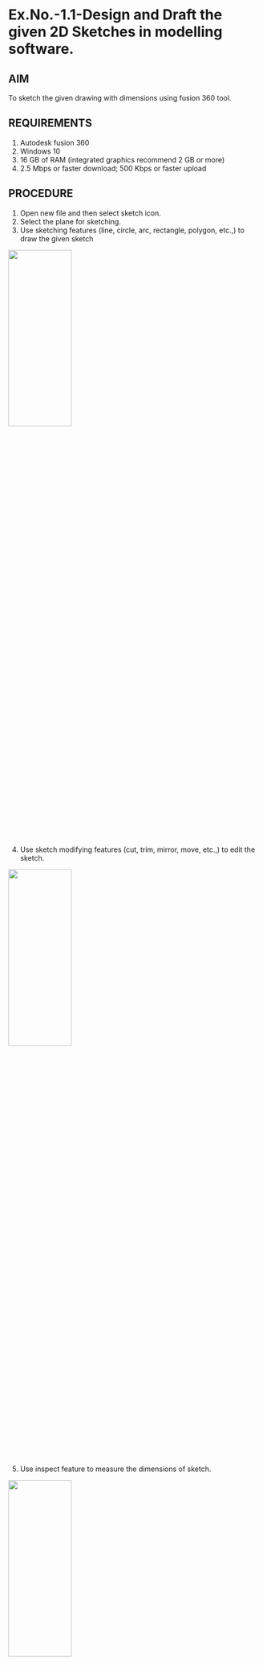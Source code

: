 # Ex.No.-1.1-Design and Draft the given 2D Sketches in modelling software.

## AIM
To sketch the given drawing with dimensions using fusion 360 tool.

## REQUIREMENTS
  1. Autodesk fusion 360
  2. Windows 10
  3. 16 GB of RAM (integrated graphics recommend 2 GB or more)
  4. 2.5 Mbps or faster download; 500 Kbps or faster upload 
  
## PROCEDURE
1.	Open new file and then select sketch icon.
2.	Select the plane for sketching. 
3.	Use sketching features (line, circle, arc, rectangle, polygon, etc.,) to draw the given sketch

<img height=30% width=50% src="https://user-images.githubusercontent.com/113594316/198206497-ca83d495-119b-45cd-b43d-8ca3ea7e9544.png">

4.	Use sketch modifying features (cut, trim, mirror, move, etc.,) to edit the sketch.

<img height=30% width=50% src="https://user-images.githubusercontent.com/113594316/198206562-68463016-3f32-4a87-aa5b-7a17dd023b31.png">

5.	Use inspect feature to measure the dimensions of sketch.

<img height=30% width=50% src="https://user-images.githubusercontent.com/113594316/198206621-6348e8a3-4bbd-4a1f-96d3-db16fbf933d9.png">

6.	After finishing the sketch use finish sketch option to finalize the sketch.

![image](https://user-images.githubusercontent.com/113594316/198206639-31c4bdb5-b13e-4106-bcf5-125c294aa03e.png)

7.	After finishing the sketch switch to drawing mode to plot the sketch in ISO standard.

![image](https://user-images.githubusercontent.com/113594316/198206697-2e3ead2b-7d1e-436e-bc36-aa2e73c1e78e.png)

![image](https://user-images.githubusercontent.com/113594316/198206721-8ad45462-2675-4be2-964f-621c8fc4490e.png)

## SKETCHS

<img height=40% width=50% src="https://user-images.githubusercontent.com/113594316/198208087-87ed794e-5f1c-4583-82e0-f29699dfc305.png">

## OUTPUT

<img height=80% width=90% src="https://user-images.githubusercontent.com/119559976/226528932-f95bcafe-fffd-44bb-9d15-ee37752b5fc1.jpg">

## RESULT
Thus the given sketch is drawn and drafted using fusion 360 tool.
